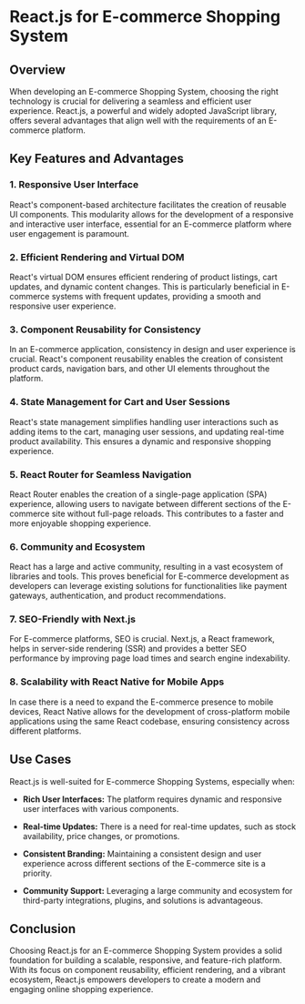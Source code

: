 # React.js for E-commerce Shopping System

## Overview

When developing an E-commerce Shopping System, choosing the right technology is crucial for delivering a seamless and efficient user experience. React.js, a powerful and widely adopted JavaScript library, offers several advantages that align well with the requirements of an E-commerce platform.

## Key Features and Advantages

### 1. **Responsive User Interface**

React's component-based architecture facilitates the creation of reusable UI components. This modularity allows for the development of a responsive and interactive user interface, essential for an E-commerce platform where user engagement is paramount.

### 2. **Efficient Rendering and Virtual DOM**

React's virtual DOM ensures efficient rendering of product listings, cart updates, and dynamic content changes. This is particularly beneficial in E-commerce systems with frequent updates, providing a smooth and responsive user experience.

### 3. **Component Reusability for Consistency**

In an E-commerce application, consistency in design and user experience is crucial. React's component reusability enables the creation of consistent product cards, navigation bars, and other UI elements throughout the platform.

### 4. **State Management for Cart and User Sessions**

React's state management simplifies handling user interactions such as adding items to the cart, managing user sessions, and updating real-time product availability. This ensures a dynamic and responsive shopping experience.

### 5. **React Router for Seamless Navigation**

React Router enables the creation of a single-page application (SPA) experience, allowing users to navigate between different sections of the E-commerce site without full-page reloads. This contributes to a faster and more enjoyable shopping experience.

### 6. **Community and Ecosystem**

React has a large and active community, resulting in a vast ecosystem of libraries and tools. This proves beneficial for E-commerce development as developers can leverage existing solutions for functionalities like payment gateways, authentication, and product recommendations.

### 7. **SEO-Friendly with Next.js**

For E-commerce platforms, SEO is crucial. Next.js, a React framework, helps in server-side rendering (SSR) and provides a better SEO performance by improving page load times and search engine indexability.

### 8. **Scalability with React Native for Mobile Apps**

In case there is a need to expand the E-commerce presence to mobile devices, React Native allows for the development of cross-platform mobile applications using the same React codebase, ensuring consistency across different platforms.

## Use Cases

React.js is well-suited for E-commerce Shopping Systems, especially when:

- **Rich User Interfaces:** The platform requires dynamic and responsive user interfaces with various components.

- **Real-time Updates:** There is a need for real-time updates, such as stock availability, price changes, or promotions.

- **Consistent Branding:** Maintaining a consistent design and user experience across different sections of the E-commerce site is a priority.

- **Community Support:** Leveraging a large community and ecosystem for third-party integrations, plugins, and solutions is advantageous.

## Conclusion
Choosing React.js for an E-commerce Shopping System provides a solid foundation for building a scalable, responsive, and feature-rich platform. With its focus on component reusability, efficient rendering, and a vibrant ecosystem, React.js empowers developers to create a modern and engaging online shopping experience.